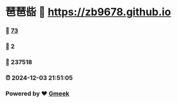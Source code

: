 # 琶琶啙 :link: https://zb9678.github.io 
### :page_facing_up: [73](https://zb9678.github.io/tag.html) 
### :speech_balloon: 2 
### :hibiscus: 237518 
### :alarm_clock: 2024-12-03 21:51:05 
### Powered by :heart: [Gmeek](https://github.com/Meekdai/Gmeek)
